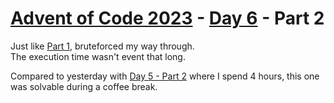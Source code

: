 # [Advent of Code 2023](../../README.md) - [Day 6](../README.md) - Part 2

Just like [Part 1](../part1/README.md), bruteforced my way through.  
The execution time wasn't event that long.

Compared to yesterday with [Day 5 - Part 2](../../day05/part2/README.md)
where I spend 4 hours, this one was solvable during a coffee break.
